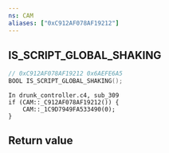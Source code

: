 ```yaml
---
ns: CAM
aliases: ["0xC912AF078AF19212"]
---
```

## IS_SCRIPT_GLOBAL_SHAKING

```c
// 0xC912AF078AF19212 0x6AEFE6A5
BOOL IS_SCRIPT_GLOBAL_SHAKING();
```

```
In drunk_controller.c4, sub_309
if (CAM::_C912AF078AF19212()) {
    CAM::_1C9D7949FA533490(0);
}
```

## Return value
